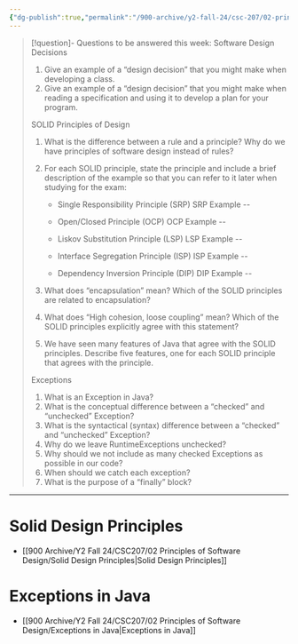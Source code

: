 ```yaml
---
{"dg-publish":true,"permalink":"/900-archive/y2-fall-24/csc-207/02-principles-of-software-design/week-5-solid-exceptions/","tags":["cs","java","lecture","note","university"],"created":"2024-10-01T19:29:41.075-04:00","updated":"2024-10-30T20:51:50.016-04:00"}
---
```



> [!question]- Questions to be answered this week:
> Software Design Decisions
>
> 1. Give an example of a “design decision” that you might make when developing a class.
> 2. Give an example of a “design decision” that you might make when reading a specification and using it to develop a plan for your program.
>
> SOLID Principles of Design
>
> 1. What is the difference between a rule and a principle?
> Why do we have principles of software design instead of rules?
>
> 2. For each SOLID principle, state the principle and include a brief description of the example so that you can refer to it later when studying for the exam:
>
>    - Single Responsibility Principle (SRP)
> SRP Example --
>
>    - Open/Closed Principle (OCP)
> OCP Example --
>
>    - Liskov Substitution Principle (LSP)
> LSP Example --
>
>    - Interface Segregation Principle (ISP)
> ISP Example --
>
>    - Dependency Inversion Principle (DIP)
> DIP Example --
>
> 3. What does “encapsulation” mean? Which of the SOLID principles are related to encapsulation?
> 4. What does “High cohesion, loose coupling” mean? Which of the SOLID principles explicitly agree with this statement?
> 5. We have seen many features of Java that agree with the SOLID principles. Describe five features, one for each SOLID principle that agrees with the principle.
>
> Exceptions
>
> 1. What is an Exception in Java?
> 2. What is the conceptual difference between a “checked” and “unchecked” Exception?
> 3. What is the syntactical (syntax) difference between a “checked” and “unchecked” Exception?
> 4. Why do we leave RuntimeExceptions unchecked?
> 5. Why should we not include as many checked Exceptions as possible in our code?
> 6. When should we catch each exception?
> 7. What is the purpose of a “finally” block?

---

# Solid Design Principles

- [[900 Archive/Y2 Fall 24/CSC207/02 Principles of Software Design/Solid Design Principles\|Solid Design Principles]]

# Exceptions in Java

- [[900 Archive/Y2 Fall 24/CSC207/02 Principles of Software Design/Exceptions in Java\|Exceptions in Java]]